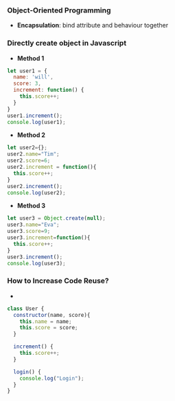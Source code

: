 ### Object-Oriented Programming
- **Encapsulation**: bind attribute and behaviour together

### Directly create object in Javascript
- **Method 1**
```javascript
let user1 = {
  name: 'will',
  score: 3,
  increment: function() {
    this.score++;
  }
}
user1.increment();
console.log(user1);
```
- **Method 2**
```javascript
let user2={};
user2.name="Tim";
user2.score=6;
user2.increment = function(){
  this.score++;
}
user2.increment();
console.log(user2);
```
- **Method 3**
```javascript
let user3 = Object.create(null);
user3.name="Eva";
user3.score=9;
user3.increment=function(){
  this.score++;
}
user3.increment();
console.log(user3);
```
### How to Increase Code Reuse?
- 


```javascript
class User {
  constructor(name, score){
    this.name = name;
    this.score = score;
  }

  increment() {
    this.score++;
  }

  login() {
    console.log("Login");
  }
}
```
